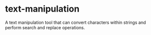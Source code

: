 # text-manipulation
A text manipulation tool that can convert characters within strings and perform search and replace operations.
